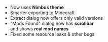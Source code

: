 - Now uses **Nimbus theme**
- Smarter exporting to Minecraft
- Extract dialog now offers only valid versions
- "Mods Found" dialog now has **scrollbar**<br> and shows **real mod names**
- Fixed some resource leaks & other bugs
